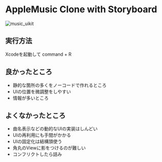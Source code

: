 # AppleMusic Clone with Storyboard
![music_uikit](https://github.com/toyoshin5/AppleMusicClone-Storyboard/assets/43494392/10ce30d8-0766-4865-b3e3-b5c22bc22a82)

## 実行方法

Xcodeを起動して command + R

## 良かったところ
 - 静的な箇所の多くをノーコードで作れるところ
 - UIの位置を微調整をしやすい
 - 情報が多いところ

## よくなかったところ
 - 曲名表示などの動的なUIの実装はしんどい
 - UIの再利用にも手間がかかる
 - UIの固定化は結構頭使う
 - 角丸のViewに影をつけるのが難しい
 - コンフリクトしたら詰み


